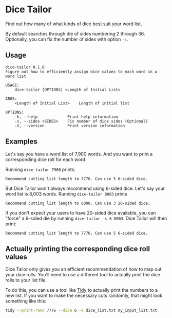 # Dice Tailor

Find out how many of what kinds of dice best suit your word list. 

By default searches through die of sides numbering 2 through 36. Optionally, you can fix the number of sides with option `-s`.

## Usage

```text
dice-tailor 0.1.0
Figure out how to efficiently assign dice calues to each word in a word list

USAGE:
    dice-tailor [OPTIONS] <Length of Initial List>

ARGS:
    <Length of Initial List>    Length of initial list

OPTIONS:
    -h, --help             Print help information
    -s, --sides <SIDES>    Fix number of dice sides (Optional)
    -V, --version          Print version information
```

## Examples

Let's say you have a word list of 7,900 words. And you want to print a corresponding dice roll for each word. 

Running `dice-tailor 7900` prints:
```text
Recommend cutting list length to 7776. Can use 5 6-sided dice.
```

But Dice Tailor won't always recommend using 6-sided dice. Let's say your word list is 8,003 words. Running `dice-tailor 8003` prints

`Recommend cutting list length to 8000. Can use 3 20-sided dice.`

If you don't expect your users to have 20-sided dice available, you can "force" a 6-sided die by running `dice-tailor -s 6 8003`. Dice Tailor will then print: 

`Recommend cutting list length to 7776. Can use 5 6-sided dice.`

## Actually printing the corresponding dice roll values 

Dice Tailor only gives you an efficient recommendation of how to map out your dice rolls. You'll need to use a different tool to actually print the dice rolls to your list file.

To do this, you can use a tool like [Tidy](https://github.com/sts10/tidy) to actually print the numbers to a new list. If you want to make the necessary cuts randomly, that might look something like this:

```bash
tidy --print-rand 7776 --dice 6 -o dice_list.txt my_input_list.txt
```
